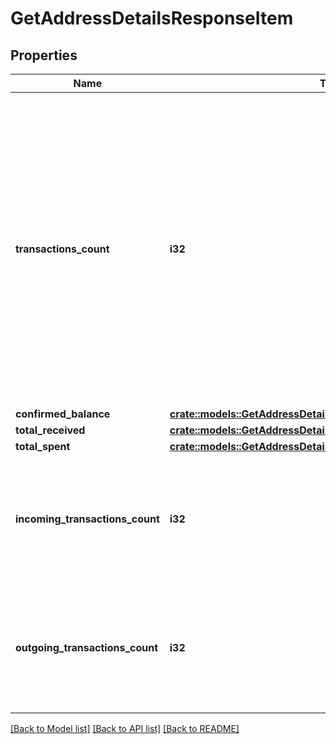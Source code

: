 # GetAddressDetailsResponseItem

## Properties

Name | Type | Description | Notes
------------ | ------------- | ------------- | -------------
**transactions_count** | **i32** | Represents the total number of confirmed coins transactions for this address, both incoming and outgoing. Applies for coins only **and not** tokens transfers e.g. for Ethereum. `transactionsCount` could result as less than incoming and outgoing transactions put together (e.g. in Bitcoin), due to the fact that one and the same address could be in senders and receivers addresses. | 
**confirmed_balance** | [**crate::models::GetAddressDetailsResponseItemConfirmedBalance**](GetAddressDetailsResponseItem_confirmedBalance.md) |  | 
**total_received** | [**crate::models::GetAddressDetailsResponseItemTotalReceived**](GetAddressDetailsResponseItem_totalReceived.md) |  | 
**total_spent** | [**crate::models::GetAddressDetailsResponseItemTotalSpent**](GetAddressDetailsResponseItem_totalSpent.md) |  | 
**incoming_transactions_count** | **i32** | Defines the count of all confirmed incoming transactions from the address for coins. This applies to **coins** only, **not** to tokens transfers e.g. for Ethereum. | 
**outgoing_transactions_count** | **i32** | Defines the count of all confirmed outgoing transactions from the address for coins. This applies to **coins** only, **not** to tokens transfers e.g. for Ethereum. | 

[[Back to Model list]](../README.md#documentation-for-models) [[Back to API list]](../README.md#documentation-for-api-endpoints) [[Back to README]](../README.md)


